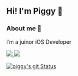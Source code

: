 ## Hi! I'm Piggy 👋


### About me 🐷
I’m a juinor iOS Developer

</a> <a href="https://seob-p.tistory.com">
<img src="https://img.shields.io/badge/T-Story-FFCD00?style=for-the-badge&logo=Kakao&logoColor=white"> 
</a>
</a> <a href="mailto:iospiggy95@gmail.com">
<img src="https://img.shields.io/badge/Gmail-d14836?style=for-the-badge&logo=Gmail&logoColor=white&link=mailto:pigbag00@gmail.com">
 
![piggy's git Status](https://github-readme-stats.vercel.app/api?username=Piggy-Seob&show_icons=true&theme=buefy)
 



